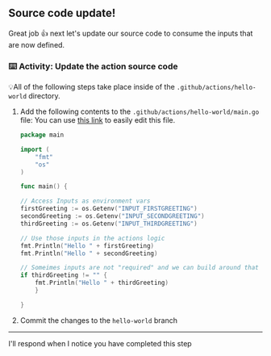 ## Source code update!

Great job 👍 next let's update our source code to consume the inputs that are now defined.

### :keyboard: Activity: Update the action source code

💡All of the following steps take place inside of the `.github/actions/hello-world` directory.

1. Add the following contents to the `.github/actions/hello-world/main.go` file:
   You can use [this link]({{quicklink}}) to easily edit this file.

   ```go
   package main

   import (
       "fmt"
       "os"
   )

   func main() {

   // Access Inputs as environment vars
   firstGreeting := os.Getenv("INPUT_FIRSTGREETING")
   secondGreeting := os.Getenv("INPUT_SECONDGREETING")
   thirdGreeting := os.Getenv("INPUT_THIRDGREETING")

   // Use those inputs in the actions logic
   fmt.Println("Hello " + firstGreeting)
   fmt.Println("Hello " + secondGreeting)

   // Someimes inputs are not "required" and we can build around that
   if thirdGreeting != "" {
       fmt.Println("Hello " + thirdGreeting)
       }

   }
   ```

1. Commit the changes to the `hello-world` branch

---

I'll respond when I notice you have completed this step
